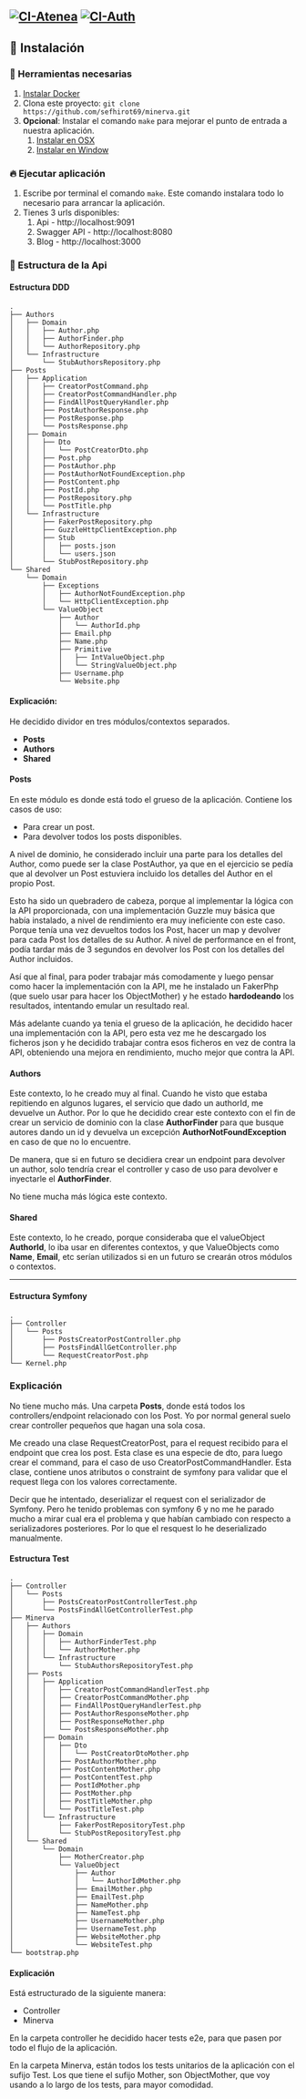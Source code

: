 [![CI-Atenea](https://github.com/sefhirot69/minerva/actions/workflows/atenea.yml/badge.svg)](https://github.com/sefhirot69/minerva/actions/workflows/atenea.yml)
[![CI-Auth](https://github.com/sefhirot69/minerva/actions/workflows/auth.yml/badge.svg)](https://github.com/sefhirot69/minerva/actions/workflows/auth.yml)
--------------------------------------

## 🚀 Instalación

### 🐳 Herramientas necesarias

1. [Instalar Docker](https://www.docker.com/get-started)
2. Clona este proyecto: `git clone https://github.com/sefhirot69/minerva.git`
3. __Opcional__: Instalar el comando `make` para mejorar el punto de entrada a nuestra aplicación.
    1. [Instalar en OSX](https://formulae.brew.sh/formula/make)
    2. [Instalar en Window](https://parzibyte.me/blog/2020/12/30/instalar-make-windows/#Descargar_make)

### 🔥 Ejecutar aplicación

1. Escribe por terminal el comando `make`. Este comando instalara todo lo necesario para arrancar la aplicación.
2. Tienes 3 urls disponibles:
    1. Api - http://localhost:9091
    2. Swagger API - http://localhost:8080
    3. Blog - http://localhost:3000

### 🌳 Estructura de la Api

#### Estructura DDD
```
.
├── Authors
│   ├── Domain
│   │   ├── Author.php
│   │   ├── AuthorFinder.php
│   │   └── AuthorRepository.php
│   └── Infrastructure
│       └── StubAuthorsRepository.php
├── Posts
│   ├── Application
│   │   ├── CreatorPostCommand.php
│   │   ├── CreatorPostCommandHandler.php
│   │   ├── FindAllPostQueryHandler.php
│   │   ├── PostAuthorResponse.php
│   │   ├── PostResponse.php
│   │   └── PostsResponse.php
│   ├── Domain
│   │   ├── Dto
│   │   │   └── PostCreatorDto.php
│   │   ├── Post.php
│   │   ├── PostAuthor.php
│   │   ├── PostAuthorNotFoundException.php
│   │   ├── PostContent.php
│   │   ├── PostId.php
│   │   ├── PostRepository.php
│   │   └── PostTitle.php
│   └── Infrastructure
│       ├── FakerPostRepository.php
│       ├── GuzzleHttpClientException.php
│       ├── Stub
│       │   ├── posts.json
│       │   └── users.json
│       └── StubPostRepository.php
└── Shared
    └── Domain
        ├── Exceptions
        │   ├── AuthorNotFoundException.php
        │   └── HttpClientException.php
        └── ValueObject
            ├── Author
            │   └── AuthorId.php
            ├── Email.php
            ├── Name.php
            ├── Primitive
            │   ├── IntValueObject.php
            │   └── StringValueObject.php
            ├── Username.php
            └── Website.php

```

#### Explicación:

He decidido dividor en tres módulos/contextos separados.
- **Posts**
- **Authors**
- **Shared**

#### Posts

En este módulo es donde está todo el grueso de la aplicación. 
Contiene los casos de uso:
- Para crear un post.
- Para devolver todos los posts disponibles.

A nivel de dominio, he considerado incluir una parte
para los detalles del Author, como puede ser la clase
PostAuthor, ya que en el ejercicio se pedía que al devolver un Post
estuviera incluido los detalles del Author en el propio Post.

Esto ha sido un quebradero de cabeza, porque al implementar
la lógica con la API proporcionada, con una implementación Guzzle 
muy básica que había instalado, a nivel de rendimiento 
era muy ineficiente con este caso. Porque tenía una vez devueltos todos los Post, hacer un map
y devolver para cada Post los detalles de su Author. A nivel 
de performance en el front, podía tardar más de 3 segundos
en devolver los Post con los detalles del Author incluidos.

Así que al final, para poder trabajar más comodamente y luego pensar como
hacer la implementación con la API, me he instalado un FakerPhp (que suelo usar para hacer los ObjectMother)
y he estado **hardodeando** los resultados, intentando emular un resultado real.

Más adelante cuando ya tenia el grueso de la aplicación, he decidido hacer una implementación
con la API, pero esta vez me he descargado los ficheros json y he decidido trabajar contra esos ficheros
en vez de contra la API, obteniendo una mejora en rendimiento, mucho mejor que contra la API.

#### Authors

Este contexto, lo he creado muy al final. Cuando he visto que estaba repitiendo en algunos
lugares, el servicio que dado un authorId, me devuelve un Author. Por lo que he decidido crear este contexto
con el fin de crear un servicio de dominio con la clase **AuthorFinder** para que busque autores
dando un id y devuelva un excepción **AuthorNotFoundException** en caso de que no lo encuentre.

De manera, que si en futuro se decidiera crear un endpoint para devolver un author, 
solo tendría crear el controller y caso de uso para devolver e inyectarle el **AuthorFinder**.

No tiene mucha más lógica este contexto.

#### Shared

Este contexto, lo he creado, porque consideraba que el valueObject **AuthorId**, lo iba usar 
en diferentes contextos, y que ValueObjects como **Name**, **Email**, etc serían utilizados
si en un futuro se crearán otros módulos o contextos.

-----------------------------

#### Estructura Symfony

```
.
├── Controller
│   └── Posts
│       ├── PostsCreatorPostController.php
│       ├── PostsFindAllGetController.php
│       └── RequestCreatorPost.php
└── Kernel.php

```

### Explicación

No tiene mucho más. Una carpeta **Posts**, donde está todos los controllers/endpoint
relacionado con los Post. Yo por normal general suelo crear controller pequeños 
que hagan una sola cosa.

Me creado una clase RequestCreatorPost, para el request recibido para el endpoint que crea los post.
Esta clase es una especie de dto, para luego crear el command, para el caso de uso CreatorPostCommandHandler.
Esta clase, contiene unos atributos o constraint de symfony para validar que el request llega con los valores correctamente.

Decir que he intentado, deserializar el request con el serializador de Symfony. Pero he tenido problemas con symfony 6
y no me he parado mucho a mirar cual era el problema y que habían cambiado con respecto a serializadores posteriores. 
Por lo que el resquest lo he deserializado manualmente.


#### Estructura Test

```
.
├── Controller
│   └── Posts
│       ├── PostsCreatorPostControllerTest.php
│       └── PostsFindAllGetControllerTest.php
├── Minerva
│   ├── Authors
│   │   ├── Domain
│   │   │   ├── AuthorFinderTest.php
│   │   │   └── AuthorMother.php
│   │   └── Infrastructure
│   │       └── StubAuthorsRepositoryTest.php
│   ├── Posts
│   │   ├── Application
│   │   │   ├── CreatorPostCommandHandlerTest.php
│   │   │   ├── CreatorPostCommandMother.php
│   │   │   ├── FindAllPostQueryHandlerTest.php
│   │   │   ├── PostAuthorResponseMother.php
│   │   │   ├── PostResponseMother.php
│   │   │   └── PostsResponseMother.php
│   │   ├── Domain
│   │   │   ├── Dto
│   │   │   │   └── PostCreatorDtoMother.php
│   │   │   ├── PostAuthorMother.php
│   │   │   ├── PostContentMother.php
│   │   │   ├── PostContentTest.php
│   │   │   ├── PostIdMother.php
│   │   │   ├── PostMother.php
│   │   │   ├── PostTitleMother.php
│   │   │   └── PostTitleTest.php
│   │   └── Infrastructure
│   │       ├── FakerPostRepositoryTest.php
│   │       └── StubPostRepositoryTest.php
│   └── Shared
│       └── Domain
│           ├── MotherCreator.php
│           └── ValueObject
│               ├── Author
│               │   └── AuthorIdMother.php
│               ├── EmailMother.php
│               ├── EmailTest.php
│               ├── NameMother.php
│               ├── NameTest.php
│               ├── UsernameMother.php
│               ├── UsernameTest.php
│               ├── WebsiteMother.php
│               └── WebsiteTest.php
└── bootstrap.php

```

#### Explicación

Está estructurado de la siguiente manera:

- Controller
- Minerva

En la carpeta controller he decidido hacer tests e2e, para que pasen por todo el flujo de la aplicación. 

En la carpeta Minerva, están todos los tests unitarios de la aplicación con el sufijo Test. 
Los que tiene el sufijo Mother, son ObjectMother, que voy usando a lo largo de los tests, para mayor comodidad.